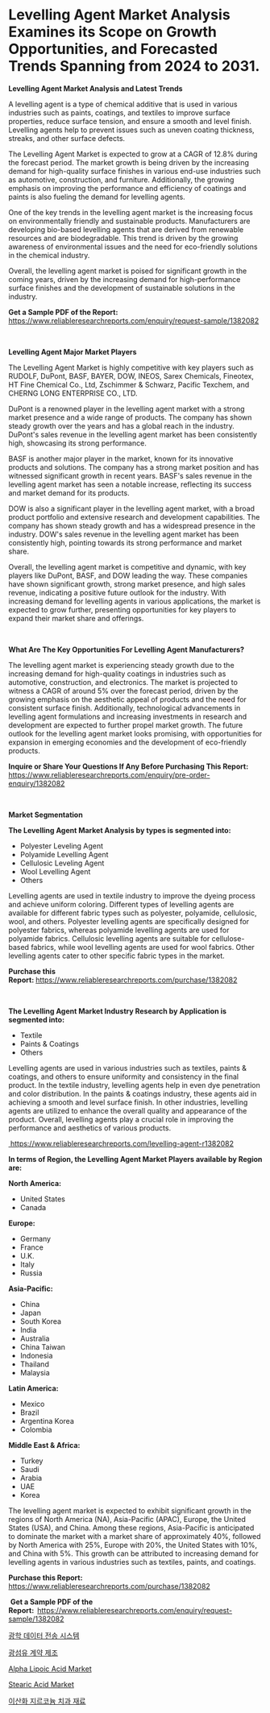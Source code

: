 <p><h1>Levelling Agent Market Analysis Examines its Scope on Growth Opportunities, and Forecasted Trends Spanning from 2024 to 2031.</h1></p><p><strong>Levelling Agent Market Analysis and Latest Trends</strong></p>
<p><p>A levelling agent is a type of chemical additive that is used in various industries such as paints, coatings, and textiles to improve surface properties, reduce surface tension, and ensure a smooth and level finish. Levelling agents help to prevent issues such as uneven coating thickness, streaks, and other surface defects.</p><p>The Levelling Agent Market is expected to grow at a CAGR of 12.8% during the forecast period. The market growth is being driven by the increasing demand for high-quality surface finishes in various end-use industries such as automotive, construction, and furniture. Additionally, the growing emphasis on improving the performance and efficiency of coatings and paints is also fueling the demand for levelling agents.</p><p>One of the key trends in the levelling agent market is the increasing focus on environmentally friendly and sustainable products. Manufacturers are developing bio-based levelling agents that are derived from renewable resources and are biodegradable. This trend is driven by the growing awareness of environmental issues and the need for eco-friendly solutions in the chemical industry.</p><p>Overall, the levelling agent market is poised for significant growth in the coming years, driven by the increasing demand for high-performance surface finishes and the development of sustainable solutions in the industry.</p></p>
<p><strong>Get a Sample PDF of the Report:&nbsp;</strong> <a href="https://www.reliableresearchreports.com/enquiry/request-sample/1382082">https://www.reliableresearchreports.com/enquiry/request-sample/1382082</a></p>
<p>&nbsp;</p>
<p><strong>Levelling Agent Major Market Players</strong></p>
<p><p>The Levelling Agent Market is highly competitive with key players such as RUDOLF, DuPont, BASF, BAYER, DOW, INEOS, Sarex Chemicals, Fineotex, HT Fine Chemical Co., Ltd, Zschimmer & Schwarz, Pacific Texchem, and CHERNG LONG ENTERPRISE CO., LTD. </p><p>DuPont is a renowned player in the levelling agent market with a strong market presence and a wide range of products. The company has shown steady growth over the years and has a global reach in the industry. DuPont's sales revenue in the levelling agent market has been consistently high, showcasing its strong performance.</p><p>BASF is another major player in the market, known for its innovative products and solutions. The company has a strong market position and has witnessed significant growth in recent years. BASF's sales revenue in the levelling agent market has seen a notable increase, reflecting its success and market demand for its products.</p><p>DOW is also a significant player in the levelling agent market, with a broad product portfolio and extensive research and development capabilities. The company has shown steady growth and has a widespread presence in the industry. DOW's sales revenue in the levelling agent market has been consistently high, pointing towards its strong performance and market share.</p><p>Overall, the levelling agent market is competitive and dynamic, with key players like DuPont, BASF, and DOW leading the way. These companies have shown significant growth, strong market presence, and high sales revenue, indicating a positive future outlook for the industry. With increasing demand for levelling agents in various applications, the market is expected to grow further, presenting opportunities for key players to expand their market share and offerings.</p></p>
<p>&nbsp;</p>
<p><strong>What Are The Key Opportunities For Levelling Agent Manufacturers?</strong></p>
<p><p>The levelling agent market is experiencing steady growth due to the increasing demand for high-quality coatings in industries such as automotive, construction, and electronics. The market is projected to witness a CAGR of around 5% over the forecast period, driven by the growing emphasis on the aesthetic appeal of products and the need for consistent surface finish. Additionally, technological advancements in levelling agent formulations and increasing investments in research and development are expected to further propel market growth. The future outlook for the levelling agent market looks promising, with opportunities for expansion in emerging economies and the development of eco-friendly products.</p></p>
<p><strong>Inquire or Share Your Questions If Any Before Purchasing This Report:</strong> <a href="https://www.reliableresearchreports.com/enquiry/pre-order-enquiry/1382082">https://www.reliableresearchreports.com/enquiry/pre-order-enquiry/1382082</a></p>
<p>&nbsp;</p>
<p><strong>Market Segmentation</strong></p>
<p><strong>The Levelling Agent Market Analysis by types is segmented into:</strong></p>
<p><ul><li>Polyester Leveling Agent</li><li>Polyamide Levelling Agent</li><li>Cellulosic Leveling Agent</li><li>Wool Levelling Agent</li><li>Others</li></ul></p>
<p><p>Levelling agents are used in textile industry to improve the dyeing process and achieve uniform coloring. Different types of levelling agents are available for different fabric types such as polyester, polyamide, cellulosic, wool, and others. Polyester levelling agents are specifically designed for polyester fabrics, whereas polyamide levelling agents are used for polyamide fabrics. Cellulosic levelling agents are suitable for cellulose-based fabrics, while wool levelling agents are used for wool fabrics. Other levelling agents cater to other specific fabric types in the market.</p></p>
<p><strong>Purchase this Report:&nbsp;</strong><a href="https://www.reliableresearchreports.com/purchase/1382082">https://www.reliableresearchreports.com/purchase/1382082</a></p>
<p>&nbsp;</p>
<p><strong>The Levelling Agent Market Industry Research by Application is segmented into:</strong></p>
<p><ul><li>Textile</li><li>Paints & Coatings</li><li>Others</li></ul></p>
<p><p>Levelling agents are used in various industries such as textiles, paints & coatings, and others to ensure uniformity and consistency in the final product. In the textile industry, levelling agents help in even dye penetration and color distribution. In the paints & coatings industry, these agents aid in achieving a smooth and level surface finish. In other industries, levelling agents are utilized to enhance the overall quality and appearance of the product. Overall, levelling agents play a crucial role in improving the performance and aesthetics of various products.</p></p>
<p><a href="https://www.reliableresearchreports.com/levelling-agent-r1382082">&nbsp;https://www.reliableresearchreports.com/levelling-agent-r1382082</a></p>
<p><strong>In terms of Region, the Levelling Agent Market Players available by Region are:</strong></p>
<p>
    <p> <strong> North America: </strong>
        <ul>
            <li>United States</li>
            <li>Canada</li>
        </ul>
        </p> 
    <p> <strong> Europe: </strong>
        <ul>
            <li>Germany</li>
            <li>France</li>
            <li>U.K.</li>
            <li>Italy</li>
            <li>Russia</li>
        </ul>
        </p> 
    <p> <strong> Asia-Pacific: </strong>
        <ul>
            <li>China</li>
            <li>Japan</li>
            <li>South Korea</li>
            <li>India</li>
            <li>Australia</li>
            <li>China Taiwan</li>
            <li>Indonesia</li>
            <li>Thailand</li>
            <li>Malaysia</li>
        </ul>
        </p> 
    <p> <strong> Latin America: </strong>
        <ul>
            <li>Mexico</li>
            <li>Brazil</li>
            <li>Argentina Korea</li>
            <li>Colombia</li>
        </ul>
        </p> 
    <p> <strong> Middle East & Africa: </strong>
        <ul>
            <li>Turkey</li>
            <li>Saudi</li>
            <li>Arabia</li>
            <li>UAE</li>
            <li>Korea</li>
        </ul>
    </p>
    </p>
<p><p>The levelling agent market is expected to exhibit significant growth in the regions of North America (NA), Asia-Pacific (APAC), Europe, the United States (USA), and China. Among these regions, Asia-Pacific is anticipated to dominate the market with a market share of approximately 40%, followed by North America with 25%, Europe with 20%, the United States with 10%, and China with 5%. This growth can be attributed to increasing demand for levelling agents in various industries such as textiles, paints, and coatings.</p></p>
<p><strong>Purchase this Report: </strong><a href="https://www.reliableresearchreports.com/purchase/1382082">https://www.reliableresearchreports.com/purchase/1382082</a></p>
<p>&nbsp;<strong>Get a Sample PDF of the Report:&nbsp;&nbsp;</strong><a href="https://www.reliableresearchreports.com/enquiry/request-sample/1382082">https://www.reliableresearchreports.com/enquiry/request-sample/1382082</a></p>
<p><strong></strong></p>
<p><p><a href="https://github.com/nigaleamar09/Market-Research-Report-List-1/blob/main/1778106118650.md">광학 데이터 전송 시스템</a></p><p><a href="https://github.com/lkwggful07722/Market-Research-Report-List-2/blob/main/8653503118651.md">광섬유 계약 제조</a></p><p><a href="https://github.com/Airanohannonzb68e5pb53oc1/Market-Research-Report-List-3/blob/main/alpha-lipoic-acid-market.md">Alpha Lipoic Acid Market</a></p><p><a href="https://github.com/DarrenSipes1990/Market-Research-Report-List-1/blob/main/stearic-acid-market.md">Stearic Acid Market</a></p><p><a href="https://medium.com/@duniacuan221_84163/%EA%B8%80%EB%A1%9C%EB%B2%8C-%EC%A7%80%EB%A5%B4%EC%BD%94%EB%8B%88%EC%95%84-%EC%82%B0%ED%99%94%EB%AC%BC-%EC%B9%98%EA%B3%BC-%EC%9E%AC%EB%A3%8C-%EC%8B%9C%EC%9E%A5-%EA%B7%9C%EB%AA%A8%EB%8A%94-%EC%82%B0%EC%97%85-%EC%A0%84%EB%A7%9D%EC%97%90-%EB%94%B0%EB%A5%B4%EB%A9%B4-2024%EB%85%84%EB%B6%80%ED%84%B0-2031%EB%85%84%EA%B9%8C%EC%A7%80-%EC%9D%98-%EC%97%B0%ED%8F%89%EA%B7%A0-%EC%84%B1%EC%9E%A5%EB%A5%A0%EC%9D%84-%EA%B2%BD%ED%97%98%ED%95%A0-%EA%B2%83%EC%9C%BC%EB%A1%9C-%EC%98%88%EC%83%81%EB%90%A9%EB%8B%88%EB%8B%A4-828b696ec33f">이산화 지르코늄 치과 재료</a></p></p>